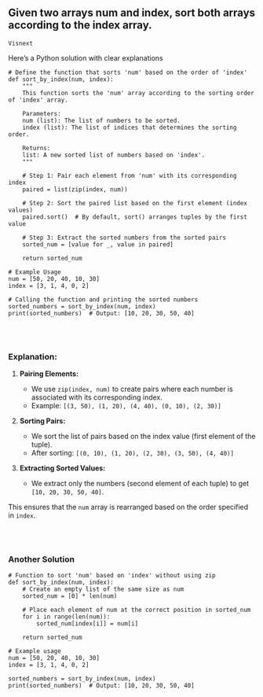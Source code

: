 ## Given two arrays num and index, sort both arrays according to the index array.
`Visnext`

Here’s a Python solution with clear explanations

```
# Define the function that sorts 'num' based on the order of 'index'
def sort_by_index(num, index):
    """
    This function sorts the 'num' array according to the sorting order of 'index' array.
    
    Parameters:
    num (list): The list of numbers to be sorted.
    index (list): The list of indices that determines the sorting order.

    Returns:
    list: A new sorted list of numbers based on 'index'.
    """
    
    # Step 1: Pair each element from 'num' with its corresponding index
    paired = list(zip(index, num))
    
    # Step 2: Sort the paired list based on the first element (index values)
    paired.sort()  # By default, sort() arranges tuples by the first value
    
    # Step 3: Extract the sorted numbers from the sorted pairs
    sorted_num = [value for _, value in paired]
    
    return sorted_num

# Example Usage
num = [50, 20, 40, 10, 30]
index = [3, 1, 4, 0, 2]

# Calling the function and printing the sorted numbers
sorted_numbers = sort_by_index(num, index)
print(sorted_numbers)  # Output: [10, 20, 30, 50, 40]
```
<br><br>

### Explanation:

1. **Pairing Elements:**  
   - We use `zip(index, num)` to create pairs where each number is associated with its corresponding index.
   - Example: `[(3, 50), (1, 20), (4, 40), (0, 10), (2, 30)]`

2. **Sorting Pairs:**  
   - We sort the list of pairs based on the index value (first element of the tuple).
   - After sorting: `[(0, 10), (1, 20), (2, 30), (3, 50), (4, 40)]`

3. **Extracting Sorted Values:**  
   - We extract only the numbers (second element of each tuple) to get `[10, 20, 30, 50, 40]`.

This ensures that the `num` array is rearranged based on the order specified in `index`.

<br><br>

### Another Solution

```
# Function to sort 'num' based on 'index' without using zip
def sort_by_index(num, index):
    # Create an empty list of the same size as num
    sorted_num = [0] * len(num)
    
    # Place each element of num at the correct position in sorted_num
    for i in range(len(num)):
        sorted_num[index[i]] = num[i]
    
    return sorted_num

# Example usage
num = [50, 20, 40, 10, 30]
index = [3, 1, 4, 0, 2]

sorted_numbers = sort_by_index(num, index)
print(sorted_numbers)  # Output: [10, 20, 30, 50, 40]
```

